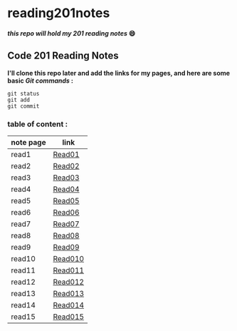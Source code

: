 # reading201notes
#### *this repo will hold my 201 reading notes* :smile:

## Code 201 Reading Notes
**I'll clone this repo later and add the links for my pages, and here are some basic _Git commands_ :**
```
git status
git add
git commit
```
### table of content :


 note page | link |
 ------------ | ------------- |
 read1 | [Read01](https://haleemah-163.github.io/reading201notes/class-01) |
 read2 | [Read02](https://haleemah-163.github.io/reading201notes/class-02) |
 read3 | [Read03](https://haleemah-163.github.io/reading201notes/class-03) |
 read4 | [Read04](https://haleemah-163.github.io/reading201notes/class-04) |
 read5 | [Read05](https://haleemah-163.github.io/reading201notes/class-05) |
 read6 | [Read06]() |
 read7 | [Read07]() |
 read8 | [Read08]() |
 read9 | [Read09]() |
 read10| [Read010]() |
 read11| [Read011]() |
 read12| [Read012]() |
 read13| [Read013]() |
 read14| [Read014]() |
 read15| [Read015]() |
          

